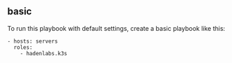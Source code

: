 <!-- Space: AnsibleRoleK3s -->
<!-- Parent: Project -->
<!-- Title: Project Examples -->
<!-- Label: Examples -->
<!-- Include: docs/disclaimer.md -->
<!-- Include: ac:toc -->

## basic

To run this playbook with default settings, create a basic playbook like this:

```{.yaml}
- hosts: servers
  roles:
    - hadenlabs.k3s
```
